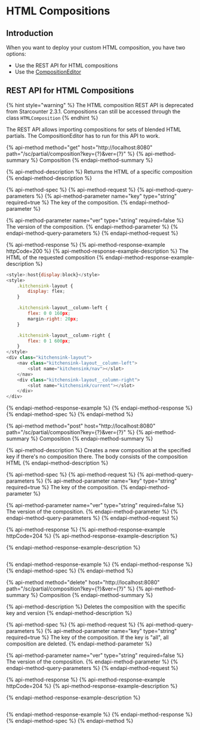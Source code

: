 # HTML Compositions

## Introduction

When you want to deploy your custom HTML composition, you have two options:

* Use the REST API for HTML compositions
* Use the [CompositionEditor](https://github.com/Starcounter/compositioneditor)

## REST API for HTML Compositions

{% hint style="warning" %}
The HTML composition REST API is deprecated from Starcounter 2.3.1. Compositions can still be accessed through the class `HTMLComposition`
{% endhint %}

The REST API allows importing compositions for sets of blended HTML partials. The CompositionEditor has to run for this API to work.

{% api-method method="get" host="http://localhost:8080" path="/sc/partial/composition?key={?}&ver={?}" %}
{% api-method-summary %}
Composition
{% endapi-method-summary %}

{% api-method-description %}
Returns the HTML of a specific composition
{% endapi-method-description %}

{% api-method-spec %}
{% api-method-request %}
{% api-method-query-parameters %}
{% api-method-parameter name="key" type="string" required=true %}
The key of the composition.
{% endapi-method-parameter %}

{% api-method-parameter name="ver" type="string" required=false %}
The version of the composition.
{% endapi-method-parameter %}
{% endapi-method-query-parameters %}
{% endapi-method-request %}

{% api-method-response %}
{% api-method-response-example httpCode=200 %}
{% api-method-response-example-description %}
The HTML of the requested composition
{% endapi-method-response-example-description %}

```javascript
<style>:host{display:block}</style>
<style>
    .kitchensink-layout {
        display: flex;
    }

    .kitchensink-layout__column-left {
        flex: 0 0 160px;
        margin-right: 20px;
    }

    .kitchensink-layout__column-right {
        flex: 0 1 600px;
    }
</style>
<div class="kitchensink-layout">
    <nav class="kitchensink-layout__column-left">
        <slot name="kitchensink/nav"></slot>
    </nav>
    <div class="kitchensink-layout__column-right">
        <slot name="kitchensink/current"></slot>
    </div>
</div>
```
{% endapi-method-response-example %}
{% endapi-method-response %}
{% endapi-method-spec %}
{% endapi-method %}

{% api-method method="post" host="http://localhost:8080" path="/sc/partial/composition?key={?}&ver={?}" %}
{% api-method-summary %}
Composition
{% endapi-method-summary %}

{% api-method-description %}
Creates a new composition at the specified key if there's no composition there. The body consists of the composition HTML
{% endapi-method-description %}

{% api-method-spec %}
{% api-method-request %}
{% api-method-query-parameters %}
{% api-method-parameter name="key" type="string" required=true %}
The key of the composition.
{% endapi-method-parameter %}

{% api-method-parameter name="ver" type="string" required=false %}
The version of the composition.
{% endapi-method-parameter %}
{% endapi-method-query-parameters %}
{% endapi-method-request %}

{% api-method-response %}
{% api-method-response-example httpCode=204 %}
{% api-method-response-example-description %}

{% endapi-method-response-example-description %}

```javascript

```
{% endapi-method-response-example %}
{% endapi-method-response %}
{% endapi-method-spec %}
{% endapi-method %}

{% api-method method="delete" host="http://localhost:8080" path="/sc/partial/composition?key={?}&ver={?}" %}
{% api-method-summary %}
Composition
{% endapi-method-summary %}

{% api-method-description %}
Deletes the composition with the specific key and version
{% endapi-method-description %}

{% api-method-spec %}
{% api-method-request %}
{% api-method-query-parameters %}
{% api-method-parameter name="key" type="string" required=true %}
The key of the composition. If the key is "all", all composition are deleted.
{% endapi-method-parameter %}

{% api-method-parameter name="ver" type="string" required=false %}
The version of the composition.
{% endapi-method-parameter %}
{% endapi-method-query-parameters %}
{% endapi-method-request %}

{% api-method-response %}
{% api-method-response-example httpCode=204 %}
{% api-method-response-example-description %}

{% endapi-method-response-example-description %}

```javascript

```
{% endapi-method-response-example %}
{% endapi-method-response %}
{% endapi-method-spec %}
{% endapi-method %}

